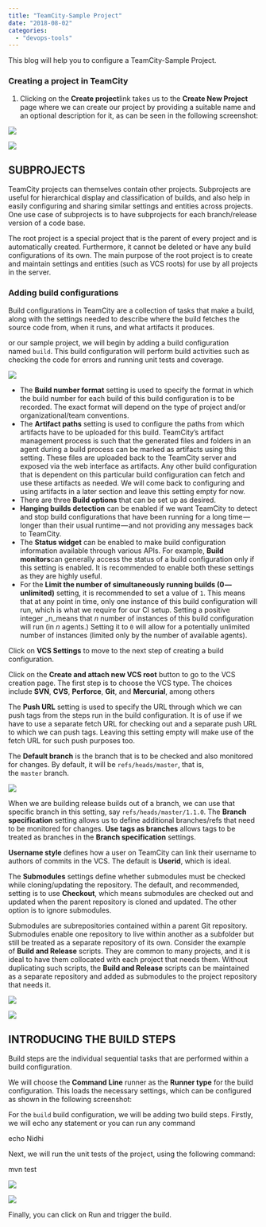 ```yaml
---
title: "TeamCity-Sample Project"
date: "2018-08-02"
categories: 
  - "devops-tools"
---
```


This blog will help you to configure a TeamCity-Sample Project.

### Creating a project in TeamCity

1. Clicking on the **Create project**link takes us to the **Create New Project** page where we can create our project by providing a suitable name and an optional description for it, as can be seen in the following screenshot:

![](https://cdn-images-1.medium.com/max/800/1*134tmJvYMfEWnLqYnVdPuA.png)

![](https://cdn-images-1.medium.com/max/800/1*0oM_AUir66uh_3tATIe-Cw.png)

## SUBPROJECTS

TeamCity projects can themselves contain other projects. Subprojects are useful for hierarchical display and classification of builds, and also help in easily configuring and sharing similar settings and entities across projects. One use case of subprojects is to have subprojects for each branch/release version of a code base.

The root project is a special project that is the parent of every project and is automatically created. Furthermore, it cannot be deleted or have any build configurations of its own. The main purpose of the root project is to create and maintain settings and entities (such as VCS roots) for use by all projects in the server.

### Adding build configurations

Build configurations in TeamCity are a collection of tasks that make a build, along with the settings needed to describe where the build fetches the source code from, when it runs, and what artifacts it produces.

or our sample project, we will begin by adding a build configuration named `build`. This build configuration will perform build activities such as checking the code for errors and running unit tests and coverage.

![](https://cdn-images-1.medium.com/max/800/1*LjCLlu_Axs6Q8aScCMlKEw.png)

- The **Build number format** setting is used to specify the format in which the build number for each build of this build configuration is to be recorded. The exact format will depend on the type of project and/or organizational/team conventions.
- The **Artifact paths** setting is used to configure the paths from which artifacts have to be uploaded for this build. TeamCity’s artifact management process is such that the generated files and folders in an agent during a build process can be marked as artifacts using this setting. These files are uploaded back to the TeamCity server and exposed via the web interface as artifacts. Any other build configuration that is dependent on this particular build configuration can fetch and use these artifacts as needed. We will come back to configuring and using artifacts in a later section and leave this setting empty for now.
- There are three **Build options** that can be set up as desired.
- **Hanging builds detection** can be enabled if we want TeamCity to detect and stop build configurations that have been running for a long time — longer than their usual runtime — and not providing any messages back to TeamCity.
- The **Status widget** can be enabled to make build configuration information available through various APIs. For example, **Build monitors**can generally access the status of a build configuration only if this setting is enabled. It is recommended to enable both these settings as they are highly useful.
- For the **Limit the number of simultaneously running builds (0 — unlimited)** setting, it is recommended to set a value of `1`. This means that at any point in time, only one instance of this build configuration will run, which is what we require for our CI setup. Setting a positive integer _n_means that _n_ number of instances of this build configuration will run (in _n_ agents.) Setting it to `0` will allow for a potentially unlimited number of instances (limited only by the number of available agents).

Click on **VCS Settings** to move to the next step of creating a build configuration.

Click on the **Create and attach new VCS root** button to go to the VCS creation page. The first step is to choose the VCS type. The choices include **SVN**, **CVS**, **Perforce**, **Git**, and **Mercurial**, among others

The **Push URL** setting is used to specify the URL through which we can push tags from the steps run in the build configuration. It is of use if we have to use a separate fetch URL for checking out and a separate push URL to which we can push tags. Leaving this setting empty will make use of the fetch URL for such push purposes too.

The **Default branch** is the branch that is to be checked and also monitored for changes. By default, it will be `refs/heads/master`, that is, the `master` branch.

![](https://cdn-images-1.medium.com/max/800/1*QRpe2b1snMVp1VrTp0JL-A.png)

When we are building release builds out of a branch, we can use that specific branch in this setting, say `refs/heads/master/1.1.0`. The **Branch specification** setting allows us to define additional branches/refs that need to be monitored for changes. **Use tags as branches** allows tags to be treated as branches in the **Branch specification** settings.

**Username style** defines how a user on TeamCity can link their username to authors of commits in the VCS. The default is **Userid**, which is ideal.

The **Submodules** settings define whether submodules must be checked while cloning/updating the repository. The default, and recommended, setting is to use **Checkout**, which means submodules are checked out and updated when the parent repository is cloned and updated. The other option is to ignore submodules.

Submodules are subrepositories contained within a parent Git repository. Submodules enable one repository to live within another as a subfolder but still be treated as a separate repository of its own. Consider the example of **Build and Release** scripts. They are common to many projects, and it is ideal to have them collocated with each project that needs them. Without duplicating such scripts, the **Build and Release** scripts can be maintained as a separate repository and added as submodules to the project repository that needs it.

![](https://cdn-images-1.medium.com/max/800/1*7IFpf4UJ4np5V1Gwceef_g.png)

![](https://cdn-images-1.medium.com/max/800/1*bW0O0Sj2JDDuvzS99pvnHQ.png)

## INTRODUCING THE BUILD STEPS

Build steps are the individual sequential tasks that are performed within a build configuration.

We will choose the **Command Line** runner as the **Runner type** for the build configuration. This loads the necessary settings, which can be configured as shown in the following screenshot:

For the `build` build configuration, we will be adding two build steps. Firstly, we will echo any statement or you can run any command

echo Nidhi

Next, we will run the unit tests of the project, using the following command:

mvn test

![](https://cdn-images-1.medium.com/max/800/1*X1A8qDp4YHopfI-05Q6LTw.png)

![](https://cdn-images-1.medium.com/max/800/1*QH_iUiY5PZRynNkLWWr3Pg.png)

Finally, you can click on Run and trigger the build.
